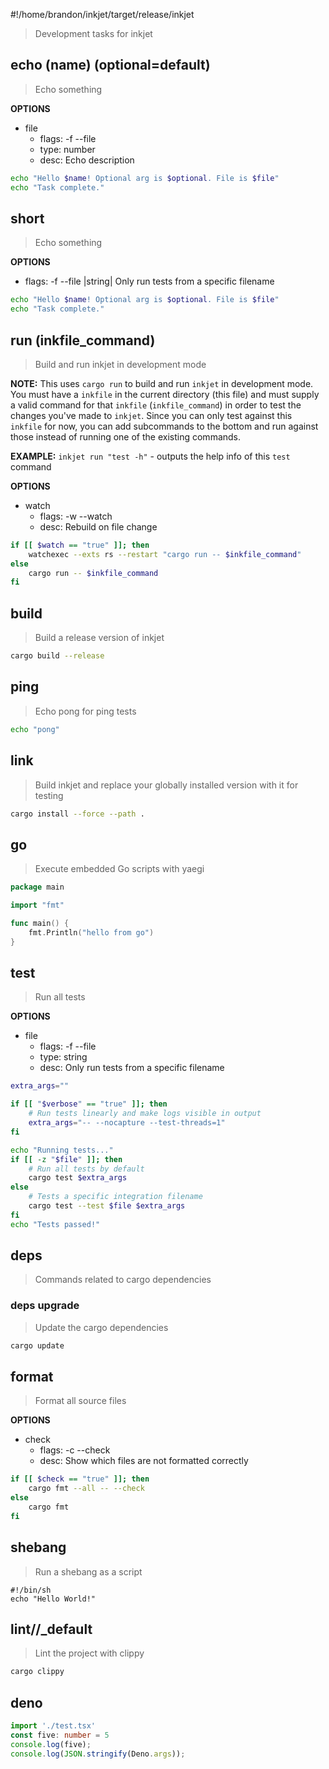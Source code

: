 #!/home/brandon/inkjet/target/release/inkjet

> Development tasks for inkjet

## echo (name) (optional=default)
> Echo something

**OPTIONS**
* file
    * flags: -f --file
    * type: number
    * desc: Echo description

```sh
echo "Hello $name! Optional arg is $optional. File is $file"
echo "Task complete."
```

## short
> Echo something

**OPTIONS**
* flags: -f --file |string| Only run tests from a specific filename

```sh
echo "Hello $name! Optional arg is $optional. File is $file"
echo "Task complete."
```

## run (inkfile_command)

> Build and run inkjet in development mode

**NOTE:** This uses `cargo run` to build and run `inkjet` in development mode. You must have a `inkfile` in the current directory (this file) and must supply a valid command for that `inkfile` (`inkfile_command`) in order to test the changes you've made to `inkjet`. Since you can only test against this `inkfile` for now, you can add subcommands to the bottom and run against those instead of running one of the existing commands.

**EXAMPLE:** `inkjet run "test -h"` - outputs the help info of this `test` command

**OPTIONS**
* watch
    * flags: -w --watch
    * desc: Rebuild on file change

~~~bash
if [[ $watch == "true" ]]; then
    watchexec --exts rs --restart "cargo run -- $inkfile_command"
else
    cargo run -- $inkfile_command
fi
~~~



## build

> Build a release version of inkjet

~~~bash
cargo build --release
~~~

## ping

> Echo pong for ping tests

```sh
echo "pong"
```

## link

> Build inkjet and replace your globally installed version with it for testing

~~~bash
cargo install --force --path .
~~~

## go

> Execute embedded Go scripts with yaegi

```go
package main

import "fmt"

func main() {
	fmt.Println("hello from go")
}
```

## test

> Run all tests

**OPTIONS**
* file
    * flags: -f --file
    * type: string
    * desc: Only run tests from a specific filename

~~~bash
extra_args=""

if [[ "$verbose" == "true" ]]; then
    # Run tests linearly and make logs visible in output
    extra_args="-- --nocapture --test-threads=1"
fi

echo "Running tests..."
if [[ -z "$file" ]]; then
    # Run all tests by default
    cargo test $extra_args
else
    # Tests a specific integration filename
    cargo test --test $file $extra_args
fi
echo "Tests passed!"
~~~



## deps

> Commands related to cargo dependencies

### deps upgrade

> Update the cargo dependencies

~~~bash
cargo update
~~~



## format

> Format all source files

**OPTIONS**
* check
    * flags: -c --check
    * desc: Show which files are not formatted correctly

~~~bash
if [[ $check == "true" ]]; then
    cargo fmt --all -- --check
else
    cargo fmt
fi
~~~

## shebang

> Run a shebang as a script

```
#!/bin/sh
echo "Hello World!"
```



## lint//\_default

> Lint the project with clippy

~~~bash
cargo clippy
~~~

## deno

~~~ts
import './test.tsx'
const five: number = 5
console.log(five);
console.log(JSON.stringify(Deno.args));
~~~
